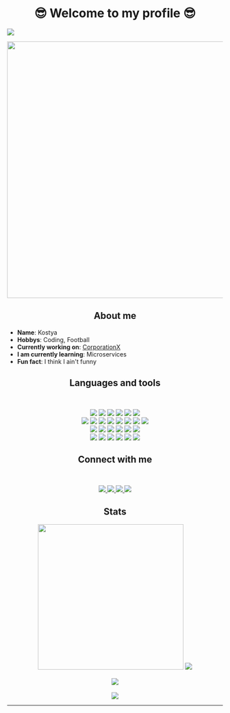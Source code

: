 <h1 align="center">😎 Welcome to my profile 😎</h1>

<p> <img src="https://komarev.com/ghpvc/?username=kostahe&label=Profile%20views&color=025cda&style=for-the-badge" /> </p>    

<div align="center">
     <img width="600" src="https://lanyard.kyrie25.me/api/571633649468833792?idleMessage=Sleeping%F0%9F%98%B4&useDisplayName=false&waveColor=025cda&gradient=025cda-185283-FFFFFF" />
</div>

<h2 align="center">About me</h2>

- **Name**: Kostya
- **Hobbys**: Coding, Football
- **Currently working on**: [CorporationX](https://github.com/CorporationX)
- **I am currently learning**: Microservices
- **Fun fact**: I think I ain't funny

<h2 align="center">Languages and tools</h2>
<br>
<p align="center"> 
    <img src="https://img.shields.io/badge/Java-ED8B00?style=for-the-badge&logo=openjdk&logoColor=white"" />
    <img src="https://img.shields.io/badge/Kotlin-B125EA?style=for-the-badge&logo=kotlin&logoColor=white" />
    <img src="https://img.shields.io/badge/Dart-0175C2?style=for-the-badge&logo=dart&logoColor=white" />
    <img src="https://img.shields.io/badge/Python-FFD43B?style=for-the-badge&logo=python&logoColor=blue" />
    <img src="https://img.shields.io/badge/PHP-777BB4?style=for-the-badge&logo=php&logoColor=white" />
    <img src="https://img.shields.io/badge/JavaScript-323330?style=for-the-badge&logo=javascript&logoColor=F7DF1E" />
    <br>
    <img src="https://img.shields.io/badge/Spring-6DB33F?style=for-the-badge&logo=spring&logoColor=white" />
    <img src="https://img.shields.io/badge/Symfony-000000?style=for-the-badge&logo=Symfony&logoColor=white" />
    <img src="https://img.shields.io/badge/Android-3DDC84?style=for-the-badge&logo=android&logoColor=white" />
    <img src="https://img.shields.io/badge/Flutter-02569B?style=for-the-badge&logo=flutter&logoColor=white" />
    <img src="https://img.shields.io/badge/React-20232A?style=for-the-badge&logo=react&logoColor=61DAFB" />
    <img src="https://img.shields.io/badge/HTML5-E34F26?style=for-the-badge&logo=html5&logoColor=white" />
    <img src="https://img.shields.io/badge/CSS3-1572B6?style=for-the-badge&logo=css3&logoColor=white" />
    <img src="https://img.shields.io/badge/Figma-F24E1E?style=for-the-badge&logo=figma&logoColor=white" />
    <br>
    <img src="https://img.shields.io/badge/PostgreSQL-316192?style=for-the-badge&logo=postgresql&logoColor=white" />
    <img src="https://img.shields.io/badge/MySQL-005C84?style=for-the-badge&logo=mysql&logoColor=white" />
    <img src="https://img.shields.io/badge/redis-%23DD0031.svg?&style=for-the-badge&logo=redis&logoColor=white" />
    <img src="https://img.shields.io/badge/MongoDB-4EA94B?style=for-the-badge&logo=mongodb&logoColor=white" />
    <img src="https://img.shields.io/badge/firebase-ffca28?style=for-the-badge&logo=firebase&logoColor=black" />
    <img src="https://img.shields.io/badge/Amazon_AWS-FF9900?style=for-the-badge&logo=amazonaws&logoColor=white" />
    <br>
    <img src="https://img.shields.io/badge/GIT-E44C30?style=for-the-badge&logo=git&logoColor=white" />
    <img src="https://img.shields.io/badge/GitHub-100000?style=for-the-badge&logo=github&logoColor=white" />
    <img src="https://img.shields.io/badge/GitHub_Actions-2088FF?style=for-the-badge&logo=github-actions&logoColor=white" />
    <img src="https://img.shields.io/badge/GitLab-330F63?style=for-the-badge&logo=gitlab&logoColor=white" />
    <img src="https://img.shields.io/badge/Docker-2CA5E0?style=for-the-badge&logo=docker&logoColor=white" />
    <img src="https://img.shields.io/badge/Postman-FF6C37?style=for-the-badge&logo=Postman&logoColor=white" />
</p>

<h2 align="center">Connect with me</h2>
<br>
<p align="center">
    <a href="https://discord.gg/.kostah" target="_blank"> <img src="https://img.shields.io/badge/Discord-5865F2?style=for-the-badge&logo=discord&logoColor=white"> </a>
    <a href="https://www.instagram.com/kostahwastaken" taget="_blank"> <img src="https://img.shields.io/badge/Instagram-E4405F?style=for-the-badge&logo=instagram&logoColor=white"> </a>
    <a href="https://linkedin.com/in/konstantyn-huzil" target="_blank"> <img src="https://img.shields.io/badge/LinkedIn-0077B5?style=for-the-badge&logo=linkedin&logoColor=white"> </a>
    <a href="https://steamcommunity.com/id/Kostahh" target="_blank"> <img src="https://img.shields.io/badge/Steam-000000?style=for-the-badge&logo=steam&logoColor=white"> </a>
</p>

<h2 align="center">Stats</h2>
<div align="center">
    <img width=340 src="https://github-readme-stats.vercel.app/api?username=kostahe&show_icons=true&count_private=true&rank_icon=github&theme=transparent" />
    <img src="https://github-readme-stats.vercel.app/api/top-langs/?username=kostahe&layout=compact&langs_count=4&theme=transparent" /> 
    <br>
    <br>
    <img align="center" src="https://github-readme-streak-stats.herokuapp.com/?user=kostahe&theme=transparent" />
    <br>
    <br>
    <img align="center" src="https://github-readme-stats.vercel.app/api/wakatime?username=kostah&theme=transparent" />
</div>
<hr>

<!--<h1 align="center">
    <div>
        <div> 
        <img style="width:80px; height:80px;" src="https://github.com/Kostahe/Kostahe/assets/113007546/a9515f16-72d8-42b4-ab8e-b1cfe31ea448"/>
        <img src="https://readme-typing-svg.herokuapp.com/?font=Righteous&color=2edf85&size=40&center=true&vCenter=true&width=500&height=80&duration=3000&lines=Hello+There!+👋;+I'm+Kostya;" />
    </div>
</h1>
-->

<!--<p> <img src="https://komarev.com/ghpvc/?username=kostahe&label=Profile%20views&color=2edf85&style=flat-square" alt="kostahe" /> </p>
-->
